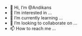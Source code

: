 - 👋 Hi, I’m @Andikans
- 👀 I’m interested in ...
- 🌱 I’m currently learning ...
- 💞️ I’m looking to collaborate on ...
- 📫 How to reach me ...

<!---
Andikans/Andikans is a ✨ special ✨ repository because its `README.md` (this file) appears on your GitHub profile.
You can click the Preview link to take a look at your changes.
--->
